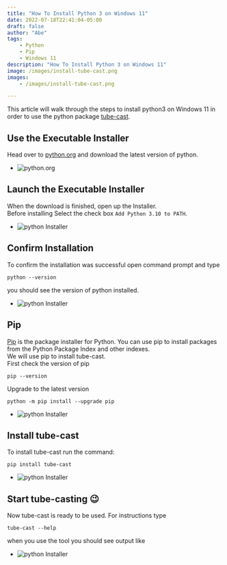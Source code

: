 ```yaml
---
title: "How To Install Python 3 on Windows 11"
date: 2022-07-18T22:41:04-05:00
draft: false
author: "Abe"
tags:
    - Python
    - Pip
    - Windows 11
description: "How To Install Python 3 on Windows 11"
image: /images/install-tube-cast.png
images: 
    - /images/install-tube-cast.png

---
```

This article will walk through the steps to install python3 on Windows 11
in order to use the python package [tube-cast](https://github.com/abe-101/tube-cast).

## Use the Executable Installer

Head over to [python.org](https://python.org/download/windows/)
and download the latest version of python.

- ![python.org](/images/python-website.png)
    


## Launch the Executable Installer

When the download is finished, open up the Installer.  
Before installing Select the check box `Add Python 3.10 to PATH`.

- ![python Installer](/images/python-installer.png)

## Confirm Installation
To confirm the installation was successful open command prompt
and type 
```
python --version
```
you should see the version of python installed.  

- ![python Installer](/images/python-version.png)

## Pip
[Pip](https://pypi.org/project/pip/) is the package installer for Python. You can use pip to install packages from the Python Package Index and other indexes.  
We will use pip to install tube-cast.  
First check the version of pip 
```
pip --version
```
Upgrade to the latest version
```
python -m pip install --upgrade pip
```

- ![python Installer](/images/upgrade-pip.png)


## Install tube-cast
To install tube-cast run the command:
```
pip install tube-cast
```

- ![python Installer](/images/install-tube-cast.png)


## Start tube-casting 😉

Now tube-cast is ready to be used. For instructions type
```
tube-cast --help
```
when you use the tool you should see output like

- ![python Installer](/images/tube-cast-output.png)
